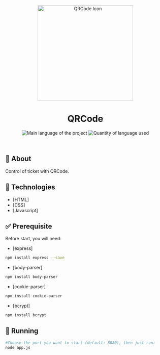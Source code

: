 <div align="center" id="top"> 
  <img align="center" width="300px" src="https://e7.pngegg.com/pngimages/301/830/png-clipart-qr-code-barcode-scanners-computer-icons-qr-codea4-blue-text.png" alt="QRCode Icon" />
</div>

<h1 align="center">QRCode</h1>

<p align="center">
  <img alt="Main language of the project" src="https://img.shields.io/github/languages/top/Hir4/Signin?color=56BEB8">

  <img alt="Quantity of language used" src="https://img.shields.io/github/languages/count/Hir4/Signin?color=56BEB8">
</p>

<br>

## :dart: About ##

Control of ticket with QRCode.

## :rocket: Technologies ##

- [HTML]
- [CSS]
- [Javascript]

## :white_check_mark: Prerequisite ##

Before start, you will need:
- [express]
```bash
npm install express --save
```
- [body-parser]
```bash
npm install body-parser
```
- [cookie-parser]
```bash
npm install cookie-parser
```
- [bcrypt]
```bash
npm install bcrypt 
```

## :checkered_flag: Running

```bash
#Choose the port you want to start (default: 8080), then just run:
node app.js
```
